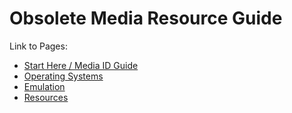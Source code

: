 # Obsolete Media Resource Guide

Link to Pages:

* [Start Here / Media ID Guide](https://frannietrempe.github.io/Obsolete-Removable-Media-Guide/pages/start_here_media_ID.md)
* [Operating Systems](https://github.com/frannietrempe/Obsolete-Removable-Media-Guide/blob/master/pages/operating_systems)
* [Emulation](https://github.com/frannietrempe/Obsolete-Removable-Media-Guide/blob/master/pages/emulators)
* [Resources](https://github.com/frannietrempe/Obsolete-Removable-Media-Guide/blob/master/pages/resources.html)
